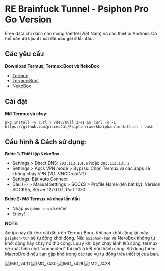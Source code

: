 # RE Brainfuck Tunnel - Psiphon Pro Go Version

Free data chỉ dành cho mạng Viettel (Việt Nam) và các thiết bị Android. Có thể cần dữ liệu để cài đặt các gói ở lần đầu.

## Các yêu cầu

**Download Termux, Termux:Boot và NekoBox**
- [Termux](https://f-droid.org/packages/com.termux/)
- [Termux:Boot](https://f-droid.org/packages/com.termux.boot/)
- [NekoBox](https://github.com/MatsuriDayo/NekoBoxForAndroid/releases)

## Cài đặt

**Mở Termux và chạy:**

    pkg install -y curl > /dev/null 2>&1 && curl -s -L https://github.com/piscesCat/Psiphon/raw/khaiphan/install.sh | bash
    
## Cấu hình & Cách sử dụng:

**Bước 1: Thiết lập NekoBox**

- Settings > Direct DNS: `203.113.131.6` hoặc `203.113.131.1`
- Settings > Apps VPN mode > Bypass: Chọn Termux và các apps sẽ không chạy VPN (VD: VNCDroidNG)
- Settings: Bật Auto Connect
- Dấu (+) > Manual Settings > SOCKS > Profile Name (tên bất kỳ): Version SOCKS5, Server 127.0.0.1, Port 1080
    
**Bước 2: Mở Termux và chạy lần đầu**

- Nhập `psiphon-tun` và enter
- Enjoy!

**NOTE:**

Script này đã kèm cài đặt trên Termux:Boot. Khi bạn khởi động lại máy `psiphon-tun` sẽ tự động khởi động. Nếu `psiphon-tun` và NekoBox không tự khởi động hãy chạy nó thủ công. Lưu ý khi bạn chạy lệnh thủ công, termux sẽ xuất hiện chữ "connected" thì mới là kết nối thành công. Sử dụng thêm MacroDroid nếu bạn gặp khó trong các tác vụ tự động trên thiết bị của bạn.

![IMG_7431](https://github.com/user-attachments/assets/8b822359-934b-4900-8b96-93a3fc72b2aa)
![IMG_7430](https://github.com/user-attachments/assets/0bf1a2be-867b-4bc4-a370-092d237efd66)
![IMG_7429](https://github.com/user-attachments/assets/d3640353-f435-4c80-85bc-c4217e135d6b)
![IMG_7428](https://github.com/user-attachments/assets/f7db9ec9-33e4-4d53-9e3a-10480e7a70af)
